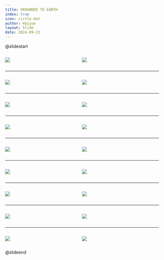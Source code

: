 ```yaml
---
title: GROUNDED TO EARTH
index: true
icon: circle-dot
author: Haiyue
layout: Slide
date: 2024-09-23
---
```

 
@slidestart

<div style="display:flex">
<div style="flex:1">

![](/reading/english/Level-K/GROUNDED%20TO%20EARTH/001.webp)
</div>
<div style="flex:1">

![](/reading/english/Level-K/GROUNDED%20TO%20EARTH/002.webp)
</div>
</div>

---

<div style="display:flex">
<div style="flex:1">

![](/reading/english/Level-K/GROUNDED%20TO%20EARTH/003.webp)
</div>
<div style="flex:1">

![](/reading/english/Level-K/GROUNDED%20TO%20EARTH/004.webp)
</div>
</div>

---

<div style="display:flex">
<div style="flex:1">

![](/reading/english/Level-K/GROUNDED%20TO%20EARTH/005.webp)
</div>
<div style="flex:1">

![](/reading/english/Level-K/GROUNDED%20TO%20EARTH/006.webp)
</div>
</div>

---

<div style="display:flex">
<div style="flex:1">

![](/reading/english/Level-K/GROUNDED%20TO%20EARTH/007.webp)
</div>
<div style="flex:1">

![](/reading/english/Level-K/GROUNDED%20TO%20EARTH/008.webp)
</div>
</div>

---

<div style="display:flex">
<div style="flex:1">

![](/reading/english/Level-K/GROUNDED%20TO%20EARTH/009.webp)
</div>
<div style="flex:1">

![](/reading/english/Level-K/GROUNDED%20TO%20EARTH/010.webp)
</div>
</div>

---

<div style="display:flex">
<div style="flex:1">

![](/reading/english/Level-K/GROUNDED%20TO%20EARTH/011.webp)
</div>
<div style="flex:1">

![](/reading/english/Level-K/GROUNDED%20TO%20EARTH/012.webp)
</div>
</div>

---

<div style="display:flex">
<div style="flex:1">

![](/reading/english/Level-K/GROUNDED%20TO%20EARTH/013.webp)
</div>
<div style="flex:1">

![](/reading/english/Level-K/GROUNDED%20TO%20EARTH/014.webp)
</div>
</div>

---

<div style="display:flex">
<div style="flex:1">

![](/reading/english/Level-K/GROUNDED%20TO%20EARTH/015.webp)
</div>
<div style="flex:1">

![](/reading/english/Level-K/GROUNDED%20TO%20EARTH/016.webp)
</div>
</div>

---

<div style="display:flex">
<div style="flex:1">

![](/reading/english/Level-K/GROUNDED%20TO%20EARTH/017.webp)
</div>
<div style="flex:1">

![](/reading/english/Level-K/GROUNDED%20TO%20EARTH/018.webp)
</div>
</div>

@slideend